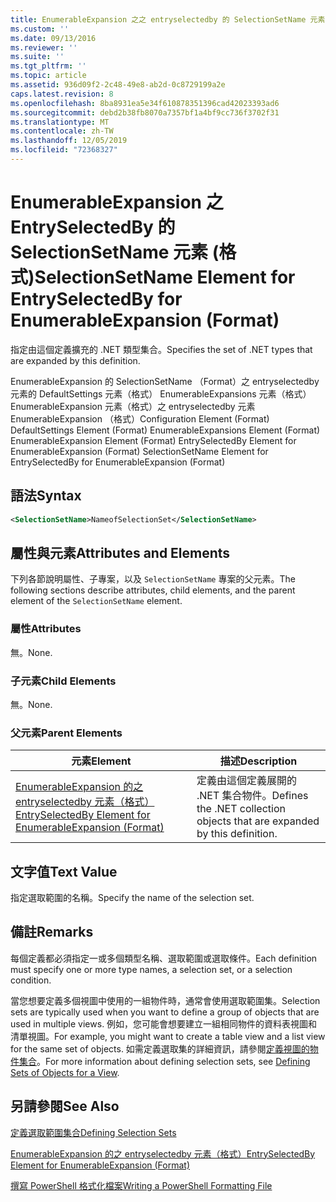 ```yaml
---
title: EnumerableExpansion 之之 entryselectedby 的 SelectionSetName 元素（格式） |Microsoft Docs
ms.custom: ''
ms.date: 09/13/2016
ms.reviewer: ''
ms.suite: ''
ms.tgt_pltfrm: ''
ms.topic: article
ms.assetid: 936d09f2-2c48-49e8-ab2d-0c8729199a2e
caps.latest.revision: 8
ms.openlocfilehash: 8ba8931ea5e34f610878351396cad42023393ad6
ms.sourcegitcommit: debd2b38fb8070a7357bf1a4bf9cc736f3702f31
ms.translationtype: MT
ms.contentlocale: zh-TW
ms.lasthandoff: 12/05/2019
ms.locfileid: "72368327"
---
```

# <a name="selectionsetname-element-for-entryselectedby-for-enumerableexpansion-format"></a><span data-ttu-id="d6102-102">EnumerableExpansion 之 EntrySelectedBy 的 SelectionSetName 元素 (格式)</span><span class="sxs-lookup"><span data-stu-id="d6102-102">SelectionSetName Element for EntrySelectedBy for EnumerableExpansion (Format)</span></span>

<span data-ttu-id="d6102-103">指定由這個定義擴充的 .NET 類型集合。</span><span class="sxs-lookup"><span data-stu-id="d6102-103">Specifies the set of .NET types that are expanded by this definition.</span></span>

<span data-ttu-id="d6102-104">EnumerableExpansion 的 SelectionSetName （Format）之 entryselectedby 元素的 DefaultSettings 元素（格式） EnumerableExpansions 元素（格式） EnumerableExpansion 元素（格式）之 entryselectedby 元素EnumerableExpansion （格式）</span><span class="sxs-lookup"><span data-stu-id="d6102-104">Configuration Element (Format) DefaultSettings Element (Format) EnumerableExpansions Element (Format) EnumerableExpansion Element (Format) EntrySelectedBy Element for EnumerableExpansion (Format) SelectionSetName Element for EntrySelectedBy for EnumerableExpansion (Format)</span></span>

## <a name="syntax"></a><span data-ttu-id="d6102-105">語法</span><span class="sxs-lookup"><span data-stu-id="d6102-105">Syntax</span></span>

```xml
<SelectionSetName>NameofSelectionSet</SelectionSetName>

```

## <a name="attributes-and-elements"></a><span data-ttu-id="d6102-106">屬性與元素</span><span class="sxs-lookup"><span data-stu-id="d6102-106">Attributes and Elements</span></span>

<span data-ttu-id="d6102-107">下列各節說明屬性、子專案，以及 `SelectionSetName` 專案的父元素。</span><span class="sxs-lookup"><span data-stu-id="d6102-107">The following sections describe attributes, child elements, and the parent element of the `SelectionSetName` element.</span></span>

### <a name="attributes"></a><span data-ttu-id="d6102-108">屬性</span><span class="sxs-lookup"><span data-stu-id="d6102-108">Attributes</span></span>

<span data-ttu-id="d6102-109">無。</span><span class="sxs-lookup"><span data-stu-id="d6102-109">None.</span></span>

### <a name="child-elements"></a><span data-ttu-id="d6102-110">子元素</span><span class="sxs-lookup"><span data-stu-id="d6102-110">Child Elements</span></span>

<span data-ttu-id="d6102-111">無。</span><span class="sxs-lookup"><span data-stu-id="d6102-111">None.</span></span>

### <a name="parent-elements"></a><span data-ttu-id="d6102-112">父元素</span><span class="sxs-lookup"><span data-stu-id="d6102-112">Parent Elements</span></span>

|<span data-ttu-id="d6102-113">元素</span><span class="sxs-lookup"><span data-stu-id="d6102-113">Element</span></span>|<span data-ttu-id="d6102-114">描述</span><span class="sxs-lookup"><span data-stu-id="d6102-114">Description</span></span>|
|-------------|-----------------|
|[<span data-ttu-id="d6102-115">EnumerableExpansion 的之 entryselectedby 元素（格式）</span><span class="sxs-lookup"><span data-stu-id="d6102-115">EntrySelectedBy Element for EnumerableExpansion (Format)</span></span>](./entryselectedby-element-for-enumerableexpansion-format.md)|<span data-ttu-id="d6102-116">定義由這個定義展開的 .NET 集合物件。</span><span class="sxs-lookup"><span data-stu-id="d6102-116">Defines the .NET collection objects that are expanded by this definition.</span></span>|

## <a name="text-value"></a><span data-ttu-id="d6102-117">文字值</span><span class="sxs-lookup"><span data-stu-id="d6102-117">Text Value</span></span>

<span data-ttu-id="d6102-118">指定選取範圍的名稱。</span><span class="sxs-lookup"><span data-stu-id="d6102-118">Specify the name of the selection set.</span></span>

## <a name="remarks"></a><span data-ttu-id="d6102-119">備註</span><span class="sxs-lookup"><span data-stu-id="d6102-119">Remarks</span></span>

<span data-ttu-id="d6102-120">每個定義都必須指定一或多個類型名稱、選取範圍或選取條件。</span><span class="sxs-lookup"><span data-stu-id="d6102-120">Each definition must specify one or more type names, a selection set, or a selection condition.</span></span>

<span data-ttu-id="d6102-121">當您想要定義多個視圖中使用的一組物件時，通常會使用選取範圍集。</span><span class="sxs-lookup"><span data-stu-id="d6102-121">Selection sets are typically used when you want to define a group of objects that are used in multiple views.</span></span> <span data-ttu-id="d6102-122">例如，您可能會想要建立一組相同物件的資料表視圖和清單視圖。</span><span class="sxs-lookup"><span data-stu-id="d6102-122">For example, you might want to create a table view and a list view for the same set of objects.</span></span> <span data-ttu-id="d6102-123">如需定義選取集的詳細資訊，請參閱[定義視圖的物件集合](./defining-selection-sets.md)。</span><span class="sxs-lookup"><span data-stu-id="d6102-123">For more information about defining selection sets, see [Defining Sets of Objects for a View](./defining-selection-sets.md).</span></span>

## <a name="see-also"></a><span data-ttu-id="d6102-124">另請參閱</span><span class="sxs-lookup"><span data-stu-id="d6102-124">See Also</span></span>

[<span data-ttu-id="d6102-125">定義選取範圍集合</span><span class="sxs-lookup"><span data-stu-id="d6102-125">Defining Selection Sets</span></span>](./defining-selection-sets.md)

[<span data-ttu-id="d6102-126">EnumerableExpansion 的之 entryselectedby 元素（格式）</span><span class="sxs-lookup"><span data-stu-id="d6102-126">EntrySelectedBy Element for EnumerableExpansion (Format)</span></span>](./entryselectedby-element-for-enumerableexpansion-format.md)

[<span data-ttu-id="d6102-127">撰寫 PowerShell 格式化檔案</span><span class="sxs-lookup"><span data-stu-id="d6102-127">Writing a PowerShell Formatting File</span></span>](./writing-a-powershell-formatting-file.md)
